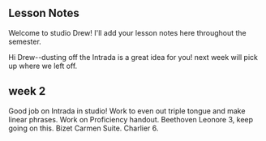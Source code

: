 ## Lesson Notes

Welcome to studio Drew! I'll add your lesson notes here throughout the semester.

Hi Drew--dusting off the Intrada is a great idea for you! next week will pick up where we left off. 

## week 2

Good job on Intrada in studio! Work to even out triple tongue and make linear phrases. Work on Proficiency handout. Beethoven Leonore 3, keep going on this. Bizet Carmen Suite. Charlier 6.

